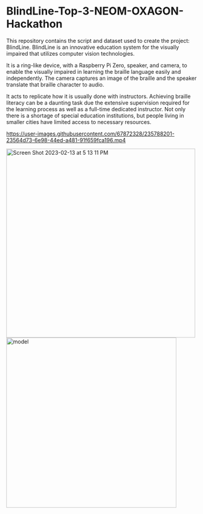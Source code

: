 # BlindLine-Top-3-NEOM-OXAGON-Hackathon
This repository contains the script and dataset used to create the project: BlindLine. BlindLine is an innovative education system for the visually impaired that utilizes computer vision technologies.

It is a ring-like device, with a Raspberry Pi Zero, speaker, and camera, to enable the visually impaired in learning the braille language easily and independently. The camera captures an image of the braille and the speaker translate that braille character to audio. 

It acts to replicate how it is usually done with instructors. Achieving braille literacy can be a daunting task due the extensive supervision required for the learning process as well as a full-time dedicated instructor. Not only there is a shortage of special education institutions, but people living in smaller cities have limited access to necessary resources.

https://user-images.githubusercontent.com/67872328/235788201-23564d73-6e98-44ed-a481-91f659fca196.mp4

<img width="500" alt="Screen Shot 2023-02-13 at 5 13 11 PM" src="https://user-images.githubusercontent.com/67872328/235856868-a4b03d51-ed08-4f8e-8294-d48eae5c783b.png"> <img width="450" alt="model" src="https://user-images.githubusercontent.com/67872328/235856936-e9b512b0-bf7b-4250-b5c9-608d42caf85a.png">
